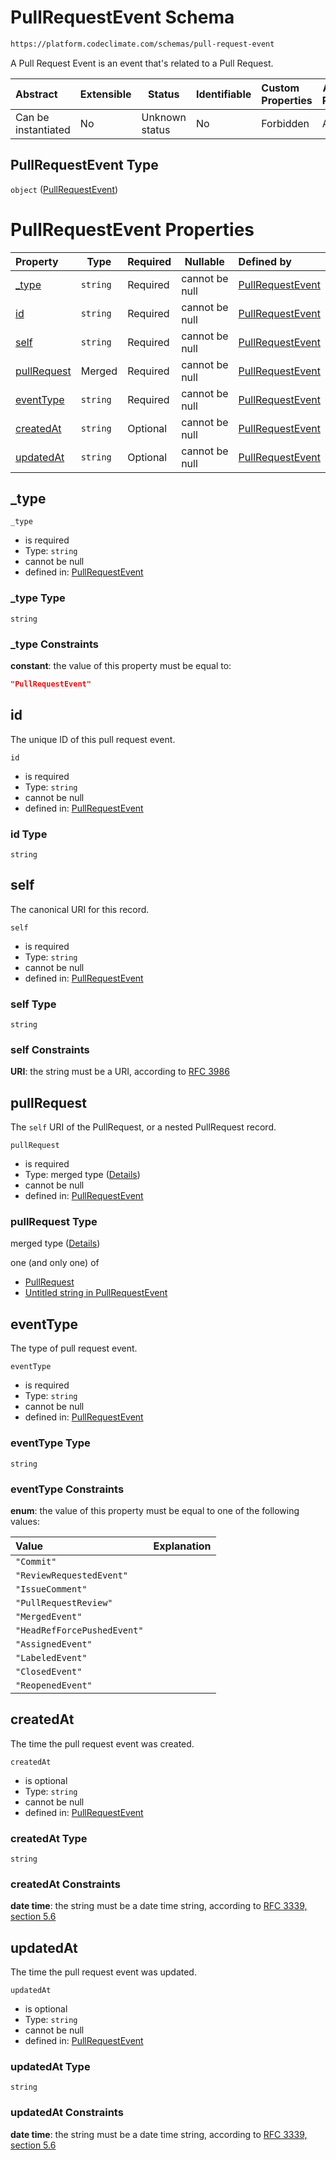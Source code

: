 # PullRequestEvent Schema

```txt
https://platform.codeclimate.com/schemas/pull-request-event
```

A Pull Request Event is an event that's related to a Pull Request.


| Abstract            | Extensible | Status         | Identifiable | Custom Properties | Additional Properties | Access Restrictions | Defined In                                                                                             |
| :------------------ | ---------- | -------------- | ------------ | :---------------- | --------------------- | ------------------- | ------------------------------------------------------------------------------------------------------ |
| Can be instantiated | No         | Unknown status | No           | Forbidden         | Allowed               | none                | [PullRequestEvent.schema.json](../../spec/schemas/PullRequestEvent.schema.json "open original schema") |

## PullRequestEvent Type

`object` ([PullRequestEvent](pullrequestevent.md))

# PullRequestEvent Properties

| Property                    | Type     | Required | Nullable       | Defined by                                                                                                                                                |
| :-------------------------- | -------- | -------- | -------------- | :-------------------------------------------------------------------------------------------------------------------------------------------------------- |
| [\_type](#_type)            | `string` | Required | cannot be null | [PullRequestEvent](pullrequestevent-properties-_type.md "https&#x3A;//platform.codeclimate.com/schemas/pull-request-event#/properties/\_type")            |
| [id](#id)                   | `string` | Required | cannot be null | [PullRequestEvent](pullrequestevent-properties-id.md "https&#x3A;//platform.codeclimate.com/schemas/pull-request-event#/properties/id")                   |
| [self](#self)               | `string` | Required | cannot be null | [PullRequestEvent](pullrequestevent-properties-self.md "https&#x3A;//platform.codeclimate.com/schemas/pull-request-event#/properties/self")               |
| [pullRequest](#pullRequest) | Merged   | Required | cannot be null | [PullRequestEvent](pullrequestevent-properties-pullrequest.md "https&#x3A;//platform.codeclimate.com/schemas/pull-request-event#/properties/pullRequest") |
| [eventType](#eventType)     | `string` | Required | cannot be null | [PullRequestEvent](pullrequestevent-properties-eventtype.md "https&#x3A;//platform.codeclimate.com/schemas/pull-request-event#/properties/eventType")     |
| [createdAt](#createdAt)     | `string` | Optional | cannot be null | [PullRequestEvent](pullrequestevent-properties-createdat.md "https&#x3A;//platform.codeclimate.com/schemas/pull-request-event#/properties/createdAt")     |
| [updatedAt](#updatedAt)     | `string` | Optional | cannot be null | [PullRequestEvent](pullrequestevent-properties-updatedat.md "https&#x3A;//platform.codeclimate.com/schemas/pull-request-event#/properties/updatedAt")     |

## \_type




`_type`

-   is required
-   Type: `string`
-   cannot be null
-   defined in: [PullRequestEvent](pullrequestevent-properties-_type.md "https&#x3A;//platform.codeclimate.com/schemas/pull-request-event#/properties/\_type")

### \_type Type

`string`

### \_type Constraints

**constant**: the value of this property must be equal to:

```json
"PullRequestEvent"
```

## id

The unique ID of this pull request event.


`id`

-   is required
-   Type: `string`
-   cannot be null
-   defined in: [PullRequestEvent](pullrequestevent-properties-id.md "https&#x3A;//platform.codeclimate.com/schemas/pull-request-event#/properties/id")

### id Type

`string`

## self

The canonical URI for this record.


`self`

-   is required
-   Type: `string`
-   cannot be null
-   defined in: [PullRequestEvent](pullrequestevent-properties-self.md "https&#x3A;//platform.codeclimate.com/schemas/pull-request-event#/properties/self")

### self Type

`string`

### self Constraints

**URI**: the string must be a URI, according to [RFC 3986](https://tools.ietf.org/html/rfc4291 "check the specification")

## pullRequest

The `self` URI of the PullRequest, or a nested PullRequest record.


`pullRequest`

-   is required
-   Type: merged type ([Details](pullrequestevent-properties-pullrequest.md))
-   cannot be null
-   defined in: [PullRequestEvent](pullrequestevent-properties-pullrequest.md "https&#x3A;//platform.codeclimate.com/schemas/pull-request-event#/properties/pullRequest")

### pullRequest Type

merged type ([Details](pullrequestevent-properties-pullrequest.md))

one (and only one) of

-   [PullRequest](pullrequestcomment-properties-pullrequest-oneof-pullrequest.md "check type definition")
-   [Untitled string in PullRequestEvent](pullrequestevent-properties-pullrequest-oneof-1.md "check type definition")

## eventType

The type of pull request event.


`eventType`

-   is required
-   Type: `string`
-   cannot be null
-   defined in: [PullRequestEvent](pullrequestevent-properties-eventtype.md "https&#x3A;//platform.codeclimate.com/schemas/pull-request-event#/properties/eventType")

### eventType Type

`string`

### eventType Constraints

**enum**: the value of this property must be equal to one of the following values:

| Value                       | Explanation |
| :-------------------------- | ----------- |
| `"Commit"`                  |             |
| `"ReviewRequestedEvent"`    |             |
| `"IssueComment"`            |             |
| `"PullRequestReview"`       |             |
| `"MergedEvent"`             |             |
| `"HeadRefForcePushedEvent"` |             |
| `"AssignedEvent"`           |             |
| `"LabeledEvent"`            |             |
| `"ClosedEvent"`             |             |
| `"ReopenedEvent"`           |             |

## createdAt

The time the pull request event was created.


`createdAt`

-   is optional
-   Type: `string`
-   cannot be null
-   defined in: [PullRequestEvent](pullrequestevent-properties-createdat.md "https&#x3A;//platform.codeclimate.com/schemas/pull-request-event#/properties/createdAt")

### createdAt Type

`string`

### createdAt Constraints

**date time**: the string must be a date time string, according to [RFC 3339, section 5.6](https://tools.ietf.org/html/rfc3339 "check the specification")

## updatedAt

The time the pull request event was updated.


`updatedAt`

-   is optional
-   Type: `string`
-   cannot be null
-   defined in: [PullRequestEvent](pullrequestevent-properties-updatedat.md "https&#x3A;//platform.codeclimate.com/schemas/pull-request-event#/properties/updatedAt")

### updatedAt Type

`string`

### updatedAt Constraints

**date time**: the string must be a date time string, according to [RFC 3339, section 5.6](https://tools.ietf.org/html/rfc3339 "check the specification")
